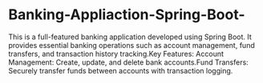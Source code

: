 # Banking-Appliaction-Spring-Boot-
This is a full-featured banking application developed using Spring Boot. It provides essential banking operations such as account management, fund transfers, and transaction history tracking.Key Features: Account Management: Create, update, and delete bank accounts.Fund Transfers: Securely transfer funds between accounts with transaction logging.
